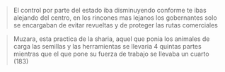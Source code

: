> El control por parte del estado iba disminuyendo conforme te ibas alejando del centro, en los rincones mas lejanos los gobernantes solo se encargaban de evitar revueltas y de proteger las rutas comerciales

> Muzara, esta practica de la sharia, aquel que ponia los animales de carga las semillas y las herramientas se llevaria 4 quintas partes mientras que el que pone su fuerza de trabajo se llevaba un cuarto (183)

